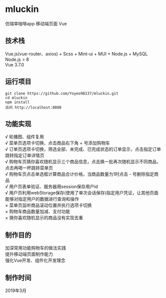 # mluckin
仿瑞幸咖啡app 移动端页面 Vue
## 技术栈
Vue.js(vue-router、axios) + Scss + Mint-ui + MUI + Node.js + MySQL<br>
Node.js > 8<br>
Vue 3.7.0
## 运行项目
    git clone https://github.com/Yoyeo98137/mluckin.git
    cd mluckin
    npm install
    访问 http://localhost:8080
## 功能实现
√ 轮播图、组件复用<br>
√ 菜单页选项卡切换、点击商品右下角 + 号添加购物车<br>
√ 订单页选项卡切换，筛选全部、未完成、已完成状态的订单显示，点击指定订单跳转指定订单详情页<br>
√ 购物车页猜你喜欢随机显示三个商品信息，点击换一批再次随机显示不同商品，点击再喝一杯跳转菜单页<br>
√ 购物车页点击单选框计算商品合计价格，当商品数量为1时点击 - 号删除指定商品<br>
√ 用户页表单验证、服务器用session保存用户id<br>
√ 用户页利用webStorage保存(使用了单次会话保存)指定用户凭证，让其他页面能够对指定用户的数据进行查询和操作<br>
× 菜单页监听商品滚动位置并执行选项卡切换<br>
× 购物车商品数量加减、支付功能<br>
× 猜你喜欢随机显示的商品没有实现去重
## 制作目的
加深常用功能购物车的做法实践<br>
提升移动端页面制作能力<br>
强化Vue开发、组件化开发理念
## 制作时间
2019年3月
